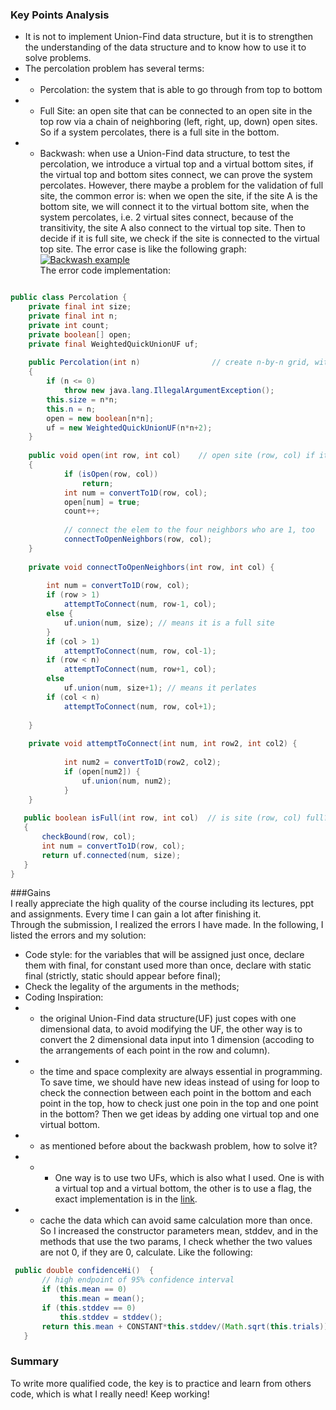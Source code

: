 ### Key Points Analysis

- It is not to implement Union-Find data structure, but it is to strengthen the understanding of the data structure and to know how to use it to solve problems.
- The percolation problem has several terms:
- 	- Percolation: the system that is able to go through from top to bottom
- 	- Full Site: an open site that can be connected to an open site in the top row via a chain of neighboring (left, right, up, down) open sites. So if a system percolates, there is a full site in the bottom.
- 	- Backwash: when use a Union-Find data structure, to test the percolation, we introduce a virtual top and a virtual bottom sites, if the virtual top and bottom sites connect, we can prove the system percolates. However, there maybe a problem for the validation of full site, the common error is: 
when we open the site, if the site A is the bottom site, we will connect it to the virtual bottom site, when the system percolates, i.e. 2 virtual sites connect, because of the transitivity, the site A also connect to the virtual top site. Then to  decide if it is full site, we check if the site is connected to the virtual top site. The error case is like the following graph:
[![Backwash example](https://drkbl.com/images/percolation-backwash.png "Backwash example")](https://drkbl.com/images/percolation-backwash.png "Backwash example")    
The error code implementation: 

```java

public class Percolation {
    private final int size;
	private final int n;
	private int count;
	private boolean[] open;
	private final WeightedQuickUnionUF uf;
	
	public Percolation(int n)                // create n-by-n grid, with all sites blocked
	{
		if (n <= 0)
			throw new java.lang.IllegalArgumentException();
		this.size = n*n;
		this.n = n;
		open = new boolean[n*n];
		uf = new WeightedQuickUnionUF(n*n+2);
	}
	
    public void open(int row, int col)    // open site (row, col) if it is not open already
    {
    		if (isOpen(row, col))
    			return;
    		int num = convertTo1D(row, col);
    		open[num] = true;
    		count++;
    		
    		// connect the elem to the four neighbors who are 1, too
    		connectToOpenNeighbors(row, col);
    }
    
    private void connectToOpenNeighbors(int row, int col) {
    	
    	int num = convertTo1D(row, col);
    	if (row > 1)
			attemptToConnect(num, row-1, col);
    	else {
    		uf.union(num, size); // means it is a full site
    	}
		if (col > 1)
			attemptToConnect(num, row, col-1);
		if (row < n)
			attemptToConnect(num, row+1, col);
		else
			uf.union(num, size+1); // means it perlates
		if (col < n)
			attemptToConnect(num, row, col+1); 
		
    }
    
    private void attemptToConnect(int num, int row2, int col2) {
    	
    		int num2 = convertTo1D(row2, col2);
    		if (open[num2]) {
    			uf.union(num, num2);
    		}
    }
    
   public boolean isFull(int row, int col)  // is site (row, col) full?
   {
	   checkBound(row, col);
	   int num = convertTo1D(row, col);
	   return uf.connected(num, size);
   }
}
```
###Gains  
I really appreciate the high quality of the course including its lectures, ppt and assignments. Every time I can gain a lot after finishing it.  
Through the submission, I realized the errors I have made. In the following, I listed the errors and my solution:  
- Code style: for the variables that will be assigned just once, declare them with final, for constant used more than once, declare with static final (strictly, static should appear before final);
- Check the legality of the arguments in the methods;
- Coding Inspiration:
- 	- the original Union-Find data structure(UF) just copes with one dimensional data, to avoid modifying the UF, the other way is to convert the 2 dimensional data input into 1 dimension (accoding to the arrangements of each point in the row and column).
- 	- the time and space complexity are always essential in programming. To save time, we should have new ideas instead of using for loop to check the connection between each point in the bottom and each point in the top, how to check just one poin in the top and one point in the bottom? Then we get ideas by adding one virtual top and one virtual bottom.
- - as mentioned before about the backwash problem, how to solve it? 
- - - One way is to use two UFs, which is also what I used. One is with a virtual top and a virtual bottom, the other is to use a flag, the exact implementation is in the [link](https://www.cnblogs.com/anne-vista/p/4841732.html "link").
- 	- cache the data which can avoid same calculation more than once. So I increased the constructor parameters mean, stddev, and in the methods that use the two params, I check whether the two values are not 0, if they are 0, calculate. Like the following:  
```java
 public double confidenceHi()  {                
	   // high endpoint of 95% confidence interval
	   if (this.mean == 0)
		   this.mean = mean();
	   if (this.stddev == 0)
		   this.stddev = stddev();
	   return this.mean + CONSTANT*this.stddev/(Math.sqrt(this.trials));
   }
```
### Summary
To write more qualified code, the key is to practice and learn from others code, which is what I really need! Keep working!
